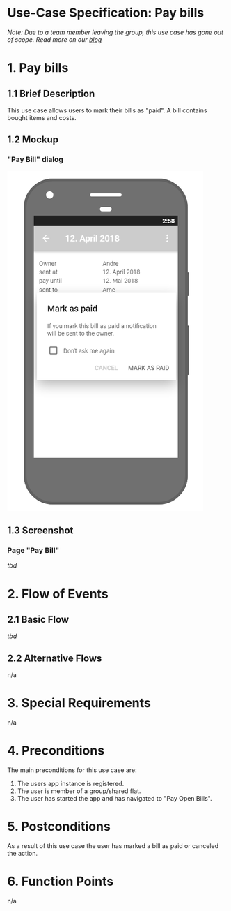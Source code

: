 # Use-Case Specification: Pay bills

*Note: Due to a team member leaving the group, this use case has gone out of scope. Read more on our [blog](https://wgplanerblog.wordpress.com/2018/04/09/roadmap-2nd-semester/)*

# 1. Pay bills

## 1.1 Brief Description
This use case allows users to mark their bills as "paid". A bill contains bought items and costs.

## 1.2 Mockup
### "Pay Bill" dialog
![Pay bill](../Mockups/uc_pay_bills.png)

## 1.3 Screenshot
### Page "Pay Bill"
*tbd*

# 2. Flow of Events

## 2.1 Basic Flow
*tbd*

## 2.2 Alternative Flows
n/a

# 3. Special Requirements
n/a

# 4. Preconditions
The main preconditions for this use case are:

 1. The users app instance is registered.
 2. The user is member of a group/shared flat.
 3. The user has started the app and has navigated to "Pay Open Bills".

# 5. Postconditions
As a result of this use case the user has marked a bill as paid or canceled the action.

# 6. Function Points
n/a
